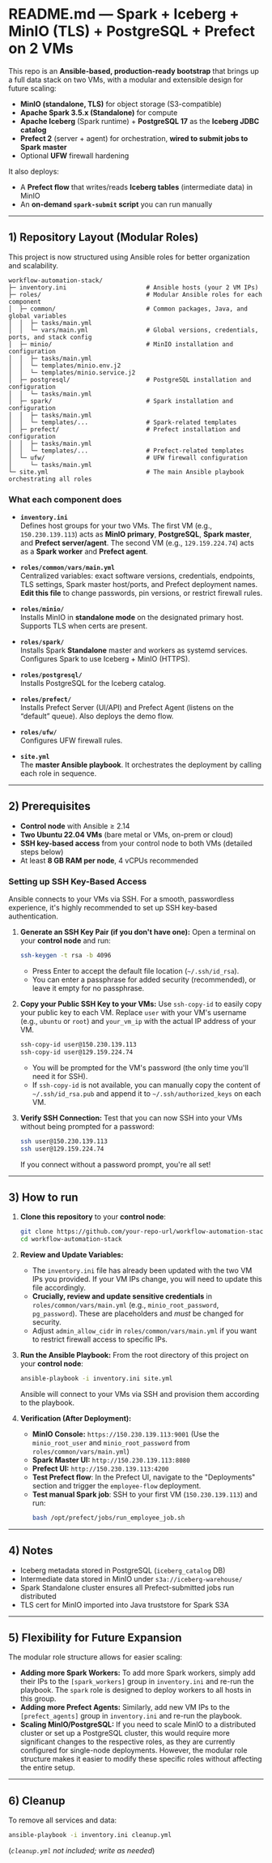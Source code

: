# README.md — Spark + Iceberg + MinIO (TLS) + PostgreSQL + Prefect on 2 VMs

This repo is an **Ansible-based, production-ready bootstrap** that brings up a full data stack on two VMs, with a modular and extensible design for future scaling:

- **MinIO (standalone, TLS)** for object storage (S3-compatible)  
- **Apache Spark 3.5.x (Standalone)** for compute  
- **Apache Iceberg** (Spark runtime) + **PostgreSQL 17** as the **Iceberg JDBC catalog**  
- **Prefect 2** (server + agent) for orchestration, **wired to submit jobs to Spark master**  
- Optional **UFW** firewall hardening

It also deploys:
- A **Prefect flow** that writes/reads **Iceberg tables** (intermediate data) in MinIO  
- An **on-demand `spark-submit` script** you can run manually

---

## 1) Repository Layout (Modular Roles)

This project is now structured using Ansible roles for better organization and scalability.

```
workflow-automation-stack/
├─ inventory.ini                      # Ansible hosts (your 2 VM IPs)
├─ roles/                             # Modular Ansible roles for each component
│  ├─ common/                         # Common packages, Java, and global variables
│  │  ├─ tasks/main.yml
│  │  └─ vars/main.yml                # Global versions, credentials, ports, and stack config
│  ├─ minio/                          # MinIO installation and configuration
│  │  ├─ tasks/main.yml
│  │  └─ templates/minio.env.j2
│  │  └─ templates/minio.service.j2
│  ├─ postgresql/                     # PostgreSQL installation and configuration
│  │  └─ tasks/main.yml
│  ├─ spark/                          # Spark installation and configuration
│  │  ├─ tasks/main.yml
│  │  └─ templates/...                # Spark-related templates
│  ├─ prefect/                        # Prefect installation and configuration
│  │  ├─ tasks/main.yml
│  │  └─ templates/...                # Prefect-related templates
│  └─ ufw/                            # UFW firewall configuration
│     └─ tasks/main.yml
└─ site.yml                           # The main Ansible playbook orchestrating all roles
```

### What each component does

- **`inventory.ini`**  
  Defines host groups for your two VMs. The first VM (e.g., `150.230.139.113`) acts as **MinIO primary**, **PostgreSQL**, **Spark master**, and **Prefect server/agent**. The second VM (e.g., `129.159.224.74`) acts as a **Spark worker** and **Prefect agent**.

- **`roles/common/vars/main.yml`**  
  Centralized variables: exact software versions, credentials, endpoints, TLS settings, Spark master host/ports, and Prefect deployment names. **Edit this file** to change passwords, pin versions, or restrict firewall rules.

- **`roles/minio/`**  
  Installs MinIO in **standalone mode** on the designated primary host. Supports TLS when certs are present.

- **`roles/spark/`**  
  Installs Spark **Standalone** master and workers as systemd services. Configures Spark to use Iceberg + MinIO (HTTPS).

- **`roles/postgresql/`**  
  Installs PostgreSQL for the Iceberg catalog.

- **`roles/prefect/`**  
  Installs Prefect Server (UI/API) and Prefect Agent (listens on the “default” queue). Also deploys the demo flow.

- **`roles/ufw/`**  
  Configures UFW firewall rules.

- **`site.yml`**  
  The **master Ansible playbook**. It orchestrates the deployment by calling each role in sequence.

---

## 2) Prerequisites

- **Control node** with Ansible ≥ 2.14
- **Two Ubuntu 22.04 VMs** (bare metal or VMs, on-prem or cloud)
- **SSH key-based access** from your control node to both VMs (detailed steps below)
- At least **8 GB RAM per node**, 4 vCPUs recommended

### Setting up SSH Key-Based Access

Ansible connects to your VMs via SSH. For a smooth, passwordless experience, it's highly recommended to set up SSH key-based authentication.

1.  **Generate an SSH Key Pair (if you don't have one):**
    Open a terminal on your **control node** and run:
    ```bash
    ssh-keygen -t rsa -b 4096
    ```
    *   Press Enter to accept the default file location (`~/.ssh/id_rsa`).
    *   You can enter a passphrase for added security (recommended), or leave it empty for no passphrase.

2.  **Copy your Public SSH Key to your VMs:**
    Use `ssh-copy-id` to easily copy your public key to each VM. Replace `user` with your VM's username (e.g., `ubuntu` or `root`) and `your_vm_ip` with the actual IP address of your VM.

    ```bash
    ssh-copy-id user@150.230.139.113
    ssh-copy-id user@129.159.224.74
    ```
    *   You will be prompted for the VM's password (the only time you'll need it for SSH).
    *   If `ssh-copy-id` is not available, you can manually copy the content of `~/.ssh/id_rsa.pub` and append it to `~/.ssh/authorized_keys` on each VM.

3.  **Verify SSH Connection:**
    Test that you can now SSH into your VMs without being prompted for a password:
    ```bash
    ssh user@150.230.139.113
    ssh user@129.159.224.74
    ```
    If you connect without a password prompt, you're all set!

---

## 3) How to run

1.  **Clone this repository** to your **control node**:
    ```bash
    git clone https://github.com/your-repo-url/workflow-automation-stack.git # Replace with actual repo URL
    cd workflow-automation-stack
    ```

2.  **Review and Update Variables:**
    *   The `inventory.ini` file has already been updated with the two VM IPs you provided. If your VM IPs change, you will need to update this file accordingly.
    *   **Crucially, review and update sensitive credentials** in `roles/common/vars/main.yml` (e.g., `minio_root_password`, `pg_password`). These are placeholders and *must* be changed for security.
    *   Adjust `admin_allow_cidr` in `roles/common/vars/main.yml` if you want to restrict firewall access to specific IPs.

3.  **Run the Ansible Playbook:**
    From the root directory of this project on your **control node**:
    ```bash
    ansible-playbook -i inventory.ini site.yml
    ```
    Ansible will connect to your VMs via SSH and provision them according to the playbook.

4.  **Verification (After Deployment):**
    *   **MinIO Console:** `https://150.230.139.113:9001` (Use the `minio_root_user` and `minio_root_password` from `roles/common/vars/main.yml`)
    *   **Spark Master UI:** `http://150.230.139.113:8080`
    *   **Prefect UI:** `http://150.230.139.113:4200`
    *   **Test Prefect flow**: In the Prefect UI, navigate to the "Deployments" section and trigger the `employee-flow` deployment.
    *   **Test manual Spark job**: SSH to your first VM (`150.230.139.113`) and run:
        ```bash
        bash /opt/prefect/jobs/run_employee_job.sh
        ```

---

## 4) Notes

- Iceberg metadata stored in PostgreSQL (`iceberg_catalog` DB)
- Intermediate data stored in MinIO under `s3a://iceberg-warehouse/`
- Spark Standalone cluster ensures all Prefect-submitted jobs run distributed
- TLS cert for MinIO imported into Java truststore for Spark S3A

---

## 5) Flexibility for Future Expansion

The modular role structure allows for easier scaling:

-   **Adding more Spark Workers:** To add more Spark workers, simply add their IPs to the `[spark_workers]` group in `inventory.ini` and re-run the playbook. The `spark` role is designed to deploy workers to all hosts in this group.
-   **Adding more Prefect Agents:** Similarly, add new VM IPs to the `[prefect_agents]` group in `inventory.ini` and re-run the playbook.
-   **Scaling MinIO/PostgreSQL:** If you need to scale MinIO to a distributed cluster or set up a PostgreSQL cluster, this would require more significant changes to the respective roles, as they are currently configured for single-node deployments. However, the modular role structure makes it easier to modify these specific roles without affecting the entire setup.

---

## 6) Cleanup

To remove all services and data:

```bash
ansible-playbook -i inventory.ini cleanup.yml
```

(*`cleanup.yml` not included; write as needed*)